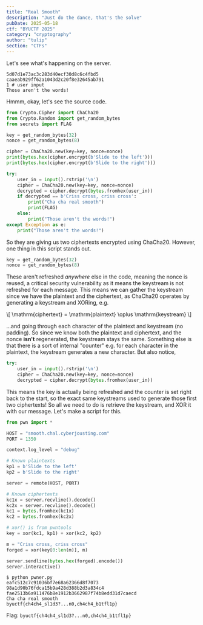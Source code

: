 ```yaml
---
title: "Real Smooth"
description: "Just do the dance, that's the solve"
pubDate: 2025-05-18
ctf: "BYUCTF 2025"
category: "cryptography"
author: "tulip"
section: "CTFs"
---
```

Let's see what's happening on the server.
```
5d07d1e73ac3c283d40ecf30d8c6c4fbd5
caaeab929ff62a1043d2c20f8e32645ab791
1 # user input
Those aren't the words!
```
Hmmm, okay, let's see the source code.

```py
from Crypto.Cipher import ChaCha20
from Crypto.Random import get_random_bytes
from secrets import FLAG

key = get_random_bytes(32)
nonce = get_random_bytes(8)

cipher = ChaCha20.new(key=key, nonce=nonce)
print(bytes.hex(cipher.encrypt(b'Slide to the left')))
print(bytes.hex(cipher.encrypt(b'Slide to the right')))

try:
    user_in = input().rstrip('\n')
    cipher = ChaCha20.new(key=key, nonce=nonce)
    decrypted = cipher.decrypt(bytes.fromhex(user_in))
    if decrypted == b'Criss cross, criss cross':
        print("Cha cha real smooth")
        print(FLAG)
    else:
        print("Those aren't the words!")
except Exception as e:
    print("Those aren't the words!")
```

So they are giving us two ciphertexts encrypted using ChaCha20. However, one thing in this script stands out.
```py
key = get_random_bytes(32)
nonce = get_random_bytes(8)
```

These aren't refreshed *anywhere* else in the code, meaning the nonce is reused, a critical security vulnerability as it means the keystream is not refreshed for each message. This means we can gather the keystream since we have the plaintext and the ciphertext, as ChaCha20 operates by generating a keystream and XORing, e.g.

\\[ \mathrm{ciphertext} = \mathrm{plaintext} \oplus \mathrm{keystream} \\]

...and going through each character of the plaintext and keystream (no padding). So since we know both the plaintext and ciphertext, and the nonce **isn't** regenerated, the keystream stays the same. Something else is that there is a sort of internal "counter" e.g. for each character in the plaintext, the keystream generates a new character. But also notice, 

```py
try:
    user_in = input().rstrip('\n')
    cipher = ChaCha20.new(key=key, nonce=nonce)
    decrypted = cipher.decrypt(bytes.fromhex(user_in))
```

This means the key is actually being refreshed and the counter is set right back to the start, so the exact same keystreams used to generate those first two ciphertexts! So all we need to do is retrieve the keystream, and XOR it with our message. Let's make a script for this.

```py
from pwn import *

HOST = "smooth.chal.cyberjousting.com"
PORT = 1350

context.log_level = "debug"

# Known plaintexts
kp1 = b'Slide to the left'
kp2 = b'Slide to the right'

server = remote(HOST, PORT)

# Known ciphertexts
kc1x = server.recvline().decode()
kc2x = server.recvline().decode()
kc1 = bytes.fromhex(kc1x)
kc2 = bytes.fromhex(kc2x)

# xor() is from pwntools
key = xor(kc1, kp1) + xor(kc2, kp2)

m = "Criss cross, criss cross"
forged = xor(key[0:len(m)], m)

server.sendline(bytes.hex(forged).encode())
server.interactive()
```

```
$ python pwner.py
eafc512c7c91036bf7e68a62366d8f7073
98a1d90b76fdca15b9a428d388b2d3a834c4
fae2513b6a911476b8e1912b3662987f74b8edd31d7caecd
Cha cha real smooth
byuctf{ch4ch4_sl1d3?...n0,ch4ch4_b1tfl1p}
```

Flag: `byuctf{ch4ch4_sl1d3?...n0,ch4ch4_b1tfl1p}`

